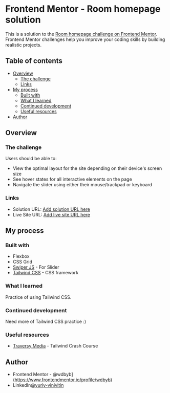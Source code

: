 # Frontend Mentor - Room homepage solution

This is a solution to the [Room homepage challenge on Frontend Mentor](https://www.frontendmentor.io/challenges/room-homepage-BtdBY_ENq). Frontend Mentor challenges help you improve your coding skills by building realistic projects.

## Table of contents

- [Overview](#overview)
  - [The challenge](#the-challenge)
  - [Links](#links)
- [My process](#my-process)
  - [Built with](#built-with)
  - [What I learned](#what-i-learned)
  - [Continued development](#continued-development)
  - [Useful resources](#useful-resources)
- [Author](#author)

## Overview

### The challenge

Users should be able to:

- View the optimal layout for the site depending on their device's screen size
- See hover states for all interactive elements on the page
- Navigate the slider using either their mouse/trackpad or keyboard

### Links

- Solution URL: [Add solution URL here](https://github.com/wdbyb/fm-room/)
- Live Site URL: [Add live site URL here](https://fm-room-pi.vercel.app/)

## My process

### Built with

- Flexbox
- CSS Grid
- [Swiper JS](https://swiperjs.com/) - For Slider
- [Tailwind CSS](https://tailwindcss.com/) - CSS framework

### What I learned

Practice of using Tailwind CSS.

### Continued development

Need more of Tailwind CSS practice :)

### Useful resources

- [Traversy Media](https://www.youtube.com/watch?v=dFgzHOX84xQ) - Tailwind Crash Course

## Author

- Frontend Mentor - @wdbyb](https://www.frontendmentor.io/profile/wdbyb)
- LinkedIn[@yuriy-vinivitin](https://www.linkedin.com/in/yuriy-vinivitin/)
